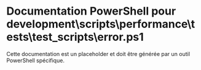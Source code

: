# Documentation PowerShell pour development\scripts\performance\tests\test_scripts\error.ps1

Cette documentation est un placeholder et doit être générée par un outil PowerShell spécifique.
